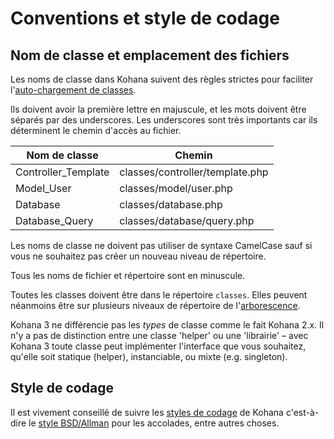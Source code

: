 # Conventions et style de codage

## Nom de classe et emplacement des fichiers

Les noms de classe dans Kohana suivent des règles strictes pour faciliter l'[auto-chargement de classes](about.autoloading).

Ils doivent avoir la première lettre en majuscule, et les mots doivent être séparés par des underscores. Les underscores sont très importants car ils déterminent le chemin d'accès au fichier.

Nom de classe         | Chemin
----------------------|-------------------------------
Controller_Template   | classes/controller/template.php
Model_User            | classes/model/user.php
Database              | classes/database.php
Database_Query        | classes/database/query.php

Les noms de classe ne doivent pas utiliser de syntaxe CamelCase sauf si vous ne souhaitez pas créer un nouveau niveau de répertoire.

Tous les noms de fichier et répertoire sont en minuscule.

Toutes les classes doivent être dans le répertoire `classes`. Elles peuvent néanmoins être sur plusieurs niveaux de répertoire de l'[arborescence](about.filesystem).

Kohana 3 ne différencie pas les *types* de classe comme le fait Kohana 2.x. Il n'y a pas de distinction entre une classe 'helper' ou une 'librairie' – avec Kohana 3 toute classe peut implémenter l'interface que vous souhaitez, qu'elle soit statique (helper), instanciable, ou mixte (e.g. singleton).

## Style de codage

Il est vivement conseillé de suivre les [styles de codage](http://dev.kohanaphp.com/wiki/kohana2/CodingStyle) de Kohana c'est-à-dire le [style BSD/Allman](http://en.wikipedia.org/wiki/Indent_style#BSD.2FAllman_style) pour les accolades, entre autres choses.
